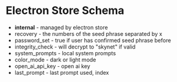 # Electron Store Schema #

- __internal__ - managed by electron store
- recovery - the numbers of the seed phrase separated by x
- password_set - true if user has confirmed seed phrase before
- integrity_check - will decrypt to "skynet" if valid
- system_prompts - local system prompts
- color_mode - dark or light mode
- open_ai_api_key - open ai key
- last_prompt - last prompt used, index

